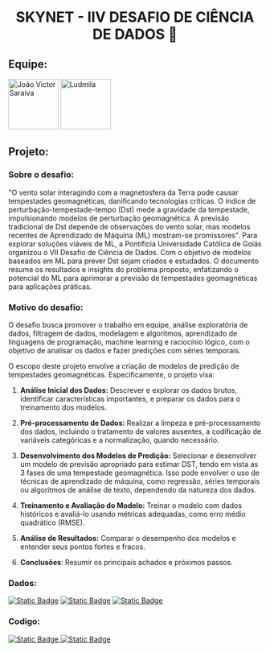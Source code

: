 <h1 align="center">SKYNET - IIV DESAFIO DE CIÊNCIA DE DADOS 🤖 </h1>

## Equipe:

<div>
  
  [<img src="https://avatars.githubusercontent.com/u/64429904?v=4" alt="João Victor Saraiva" width="100">](https://github.com/saraiva142)
  [<img src = "https://avatars.githubusercontent.com/u/147951553?v=4" alt ="Ludmila" width = "100">](https://github.com/LudLES-t)
  
</div>

## Projeto:

### Sobre o desafio:

"O vento solar interagindo com a magnetosfera da Terra pode causar tempestades geomagnéticas, danificando tecnologias críticas. O índice de perturbação-tempestade-tempo (Dst) mede a gravidade da tempestade, impulsionando modelos de perturbação geomagnética. A previsão tradicional de Dst depende de observações do vento solar, mas modelos recentes de Aprendizado de Máquina (ML) mostram-se promissores". Para explorar soluções viáveis de ML, a Pontifícia Universidade Católica de Goiás organizou o VII Desafio de Ciência de Dados. Com o objetivo de modelos baseados em ML para prever Dst sejam criados e estudados. O documento resume os resultados e insights do problema proposto, enfatizando o potencial do ML para aprimorar a previsão de tempestades geomagnéticas para aplicações práticas.

### Motivo do desafio:

O desafio busca promover o trabalho em equipe, análise exploratória de dados, filtragem de dados, modelagem e algoritmos, aprendizado de linguagens de programação, machine learning e raciocínio lógico, com o objetivo de analisar os dados e fazer predições com séries temporais.

O escopo deste projeto envolve a criação de modelos de predição de tempestades geomagnéticas. Especificamente, o projeto visa:

1. **Análise Inicial dos Dados:** Descrever e explorar os dados brutos, identificar características importantes, e preparar os dados para o treinamento dos modelos.

2. **Pré-processamento de Dados:** Realizar a limpeza e pré-processamento dos dados, incluindo o tratamento de valores ausentes, a codificação de variáveis categóricas e a normalização, quando necessário.

3. **Desenvolvimento dos Modelos de Predição:** Selecionar e desenvolver um modelo de previsão apropriado para estimar DST, tendo em vista as 3 fases de uma tempestade geomagnética. Isso pode envolver o uso de técnicas de aprendizado de máquina, como regressão, séries temporais ou algoritmos de análise de texto, dependendo da natureza dos dados.

4. **Treinamento e Avaliação do Modelo:** Treinar o modelo com dados históricos e avaliá-lo usando métricas adequadas, como erro médio quadrático (RMSE).

5. **Análise de Resultados:** Comparar o desempenho dos modelos e entender seus pontos fortes e fracos.

6. **Conclusões**: Resumir os principais achados e próximos passos.

### Dados:

[![Static Badge](https://img.shields.io/badge/Dados%20brutos-Link-green?style=for-the-badge&logo=googlesheets)](https://docs.google.com/spreadsheets/d/1jtZ8q0LG3WczgN6ORPzajlErQatH7_3p/edit?usp=sharing&ouid=112578483692686555513&rtpof=true&sd=true)
[![Static Badge](https://img.shields.io/badge/Dados%20pre_processados-Link-green?style=for-the-badge&logo=googlesheets)](https://docs.google.com/spreadsheets/d/1ix98wju56E6pguswDQhCuiLyve-AKCIi/edit?usp=sharing&ouid=112578483692686555513&rtpof=true&sd=true)
[![Static Badge](https://img.shields.io/badge/Roteiro%20do%20projeto%20-%20PDF%20-%20red?style=for-the-badge&logo=files&logoColor=red
)](https://github.com/Joao-vpf/Vdesafiodedados/blob/main/files/Roteiro/Roteiro%20para%20an%C3%A1lise%20dos%20dados%20%20desafio%20V%20%20completo.pdf)  

### Codigo:

[![Static Badge](https://img.shields.io/badge/C%C3%B3digo%20do%20projeto-Link-orange?style=for-the-badge&logo=googlecolab)
](https://colab.research.google.com/drive/1uCbaxdK39zXcpc2FMXvMa06_0hzMAiBD?usp=sharing)  [![Static Badge](https://img.shields.io/badge/todos%20os%20algoritmos%20usados-Link-blue?style=for-the-badge)
](https://github.com/Joao-vpf/Vdesafiodedados/blob/main/files/Code/explicacao.md)


